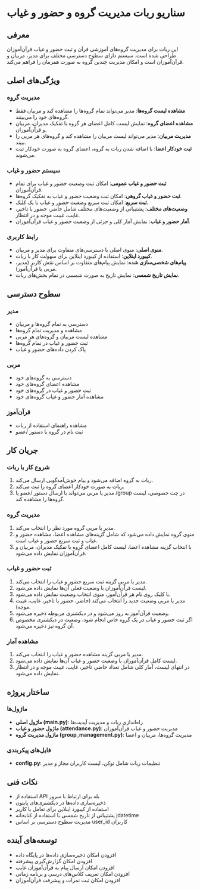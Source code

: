 # سناریو ربات مدیریت گروه و حضور و غیاب

## معرفی
این ربات برای مدیریت گروه‌های آموزشی قرآن و ثبت حضور و غیاب قرآن‌آموزان طراحی شده است. سیستم دارای سطوح دسترسی مختلف برای مدیر، مربیان و قرآن‌آموزان است و امکان مدیریت چندین گروه به صورت همزمان را فراهم می‌کند.

## ویژگی‌های اصلی

### مدیریت گروه
- **مشاهده لیست گروه‌ها**: مدیر می‌تواند تمام گروه‌ها را مشاهده کند و مربیان فقط گروه‌های خود را می‌بینند.
- **مشاهده اعضای گروه**: نمایش لیست کامل اعضای هر گروه با تفکیک مدیران، مربیان و قرآن‌آموزان.
- **مدیریت مربیان**: مدیر می‌تواند لیست مربیان را مشاهده کند و گروه‌های هر مربی را ببیند.
- **ثبت خودکار اعضا**: با اضافه شدن ربات به گروه، اعضای گروه به صورت خودکار ثبت می‌شوند.

### سیستم حضور و غیاب
- **ثبت حضور و غیاب عمومی**: امکان ثبت وضعیت حضور و غیاب برای تمام قرآن‌آموزان.
- **ثبت حضور و غیاب گروهی**: امکان ثبت وضعیت حضور و غیاب به تفکیک گروه‌ها.
- **ثبت سریع**: امکان ثبت سریع وضعیت حضور و غیاب با یک کلیک.
- **وضعیت‌های مختلف**: پشتیبانی از وضعیت‌های مختلف شامل حاضر، حضور با تاخیر، غایب، غیبت موجه و در انتظار.
- **آمار حضور و غیاب**: نمایش آمار کلی و جزئی از وضعیت حضور و غیاب قرآن‌آموزان.

### رابط کاربری
- **منوی اصلی**: منوی اصلی با دسترسی‌های متفاوت برای مدیر و مربیان.
- **کیبورد اینلاین**: استفاده از کیبورد اینلاین برای سهولت کار با ربات.
- **پیام‌های شخصی‌سازی شده**: نمایش پیام‌های متفاوت بر اساس نقش کاربر (مدیر، مربی یا قرآن‌آموز).
- **نمایش تاریخ شمسی**: نمایش تاریخ به صورت شمسی در تمام بخش‌های ربات.

## سطوح دسترسی

### مدیر
- دسترسی به تمام گروه‌ها و مربیان
- مشاهده و مدیریت تمام گروه‌ها
- مشاهده لیست مربیان و گروه‌های هر مربی
- ثبت حضور و غیاب در تمام گروه‌ها
- پاک کردن داده‌های حضور و غیاب

### مربی
- دسترسی به گروه‌های خود
- مشاهده اعضای گروه‌های خود
- ثبت حضور و غیاب در گروه‌های خود
- مشاهده آمار حضور و غیاب گروه‌های خود

### قرآن‌آموز
- مشاهده راهنمای استفاده از ربات
- ثبت نام در گروه با دستور /عضو

## جریان کار

### شروع کار با ربات
1. ربات به گروه اضافه می‌شود و پیام خوش‌آمدگویی ارسال می‌کند.
2. ربات به صورت خودکار اعضای گروه را ثبت می‌کند.
3. مدیر یا مربی می‌تواند با ارسال دستور /عضو یا /group در چت خصوصی، لیست گروه‌ها را مشاهده کند.

### مدیریت گروه
1. مدیر یا مربی گروه مورد نظر را انتخاب می‌کند.
2. منوی گروه نمایش داده می‌شود که شامل گزینه‌های مشاهده اعضا، مشاهده حضور و غیاب و ثبت سریع حضور و غیاب است.
3. با انتخاب گزینه مشاهده اعضا، لیست کامل اعضای گروه با تفکیک مدیران، مربیان و قرآن‌آموزان نمایش داده می‌شود.

### ثبت حضور و غیاب
1. مدیر یا مربی گزینه ثبت سریع حضور و غیاب را انتخاب می‌کند.
2. لیست قرآن‌آموزان با وضعیت فعلی آن‌ها نمایش داده می‌شود.
3. با کلیک روی نام هر قرآن‌آموز، منوی انتخاب وضعیت نمایش داده می‌شود.
4. مدیر یا مربی وضعیت جدید را انتخاب می‌کند (حاضر، حضور با تاخیر، غایب، غیبت موجه).
5. وضعیت قرآن‌آموز به روز می‌شود و در دیکشنری مربوطه ذخیره می‌شود.
6. اگر ثبت حضور و غیاب در یک گروه خاص انجام شود، وضعیت در دیکشنری مخصوص آن گروه نیز ذخیره می‌شود.

### مشاهده آمار
1. مدیر یا مربی گزینه مشاهده حضور و غیاب را انتخاب می‌کند.
2. لیست کامل قرآن‌آموزان با وضعیت حضور و غیاب آن‌ها نمایش داده می‌شود.
3. در انتهای لیست، آمار کلی شامل تعداد حاضر، تاخیر، غایب، غیبت موجه و در انتظار نمایش داده می‌شود.

## ساختار پروژه

### ماژول‌ها
- **ماژول اصلی (main.py)**: راه‌اندازی ربات و مدیریت آپدیت‌ها
- **ماژول حضور و غیاب (attendance.py)**: مدیریت حضور و غیاب قرآن‌آموزان
- **ماژول مدیریت گروه (group_management.py)**: مدیریت گروه‌ها، مربیان و اعضا

### فایل‌های پیکربندی
- **config.py**: تنظیمات ربات شامل توکن، لیست کاربران مجاز و مدیر

## نکات فنی
- استفاده از API بله برای ارتباط با سرور
- ذخیره‌سازی داده‌ها در دیکشنری‌های پایتون
- استفاده از کیبورد اینلاین برای تعامل با کاربر
- پشتیبانی از تاریخ شمسی با استفاده از کتابخانه jdatetime
- مدیریت سطوح دسترسی بر اساس user_id کاربران

## توسعه‌های آینده
- افزودن امکان ذخیره‌سازی داده‌ها در پایگاه داده
- افزودن امکان گزارش‌گیری پیشرفته
- افزودن امکان ارسال پیام به قرآن‌آموزان غایب
- افزودن امکان تعریف کلاس‌های درسی و برنامه زمانی
- افزودن امکان ثبت نمرات و پیشرفت قرآن‌آموزان